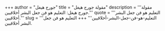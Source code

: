+++
author = "جورج هيغل"
title = "مقولة جورج هيغل"
description = '''مقولة جورج هيغل: التعليم هو فن جعل البشر أخلاقيين.'''
quote = '''التعليم هو فن جعل البشر أخلاقيين.'''
slug = '''التعليم-هو-فن-جعل-البشر-أخلاقيين'''
+++
التعليم هو فن جعل البشر أخلاقيين.
